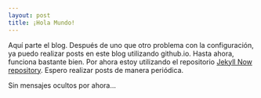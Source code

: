 ```yaml
---
layout: post
title: ¡Hola Mundo!
---
```


Aquí parte el blog. Después de uno que otro problema con la configuración, ya puedo realizar posts en este blog utilizando github.io.
Hasta ahora, funciona bastante bien. Por ahora estoy utilizando el repositorio [Jekyll Now repository](https://github.com/barryclark/jekyll-now). Espero realizar posts de manera periódica. 

Sin mensajes ocultos por ahora...
